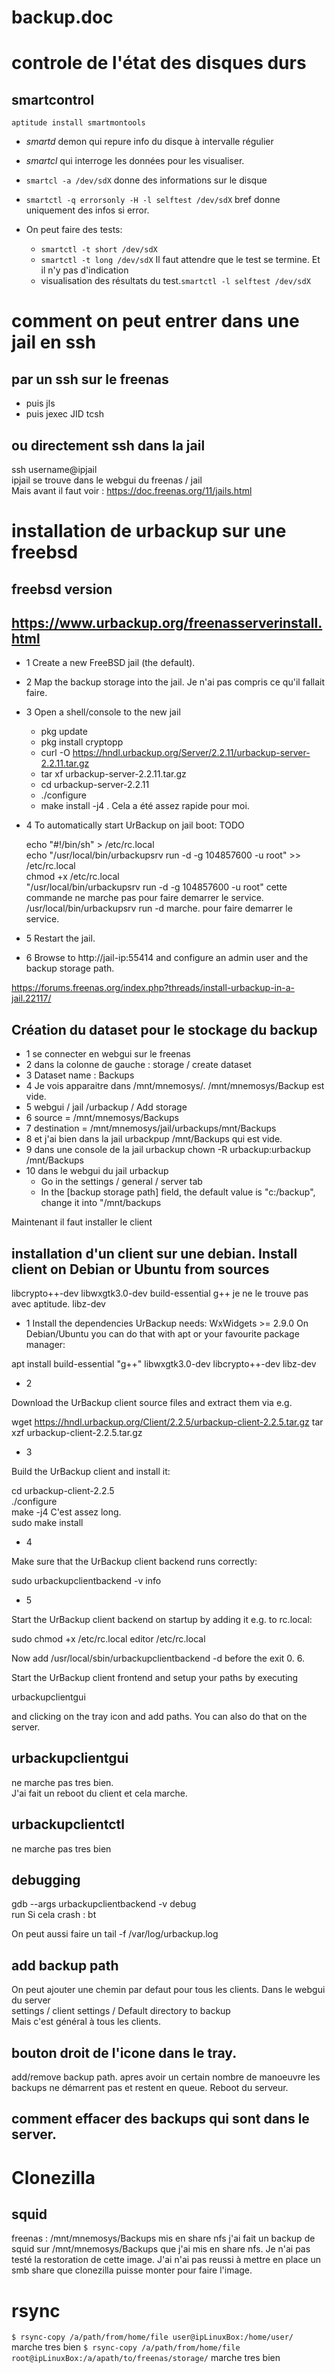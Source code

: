 # backup.doc

# controle de l'état des disques durs

## smartcontrol
`aptitude install smartmontools`  
- *smartd* demon qui repure info du disque à intervalle régulier
- *smartcl* qui interroge les données pour les visualiser.

- `smartcl -a /dev/sdX` donne des informations sur le disque

- `smartctl -q errorsonly -H -l selftest /dev/sdX` bref donne uniquement des infos si error.

- On peut faire des tests:
  - `smartctl -t short /dev/sdX`
  - `smartctl -t long /dev/sdX`
  Il faut attendre que le test se termine. Et il n'y pas d'indication
  - visualisation des résultats du test.`smartctl -l selftest /dev/sdX`
# comment on peut entrer dans une jail  en ssh
## par un ssh sur le freenas
- puis jls
- puis jexec JID tcsh 
## ou directement ssh dans la jail
ssh username@ipjail  
ipjail se trouve dans le webgui du freenas / jail  
Mais avant il faut voir : https://doc.freenas.org/11/jails.html

# installation de urbackup sur une freebsd 
## freebsd version
## https://www.urbackup.org/freenasserverinstall.html
- 1 Create a new FreeBSD jail (the default). 
- 2 Map the backup storage into the jail. Je n'ai pas compris ce qu'il fallait faire.
- 3 Open a shell/console to the new jail
  - pkg update
  - pkg install cryptopp
  - curl -O https://hndl.urbackup.org/Server/2.2.11/urbackup-server-2.2.11.tar.gz
  - tar xf urbackup-server-2.2.11.tar.gz
  - cd urbackup-server-2.2.11
  - ./configure
  - make install -j4 . Cela a été assez rapide pour moi.
- 4 To automatically start UrBackup on jail boot: TODO 

    echo "#!/bin/sh" > /etc/rc.local  
    echo "/usr/local/bin/urbackupsrv run -d -g 104857600 -u root" >> /etc/rc.local  
    chmod +x /etc/rc.local  
 "/usr/local/bin/urbackupsrv run -d -g 104857600 -u root" cette commande ne marche pas pour faire demarrer le service.  
 /usr/local/bin/urbackupsrv run -d marche. pour faire demarrer le service.
 
- 5 Restart the jail.

- 6 Browse to http://jail-ip:55414 and configure an admin user and the backup storage path.


https://forums.freenas.org/index.php?threads/install-urbackup-in-a-jail.22117/

## Création du dataset pour le stockage du backup
- 1 se connecter en webgui sur le freenas
- 2 dans la colonne de gauche : storage / create dataset
- 3 Dataset name : Backups
- 4 Je vois apparaitre dans /mnt/mnemosys/. /mnt/mnemosys/Backup est vide.
- 5 webgui / jail /urbackup / Add storage 
- 6 source = /mnt/mnemosys/Backups
- 7 destination = /mnt/mnemosys/jail/urbackups/mnt/Backups 
- 8 et j'ai bien dans la jail urbackpup /mnt/Backups qui est vide.
- 9 dans une console de la jail urbackup chown -R urbackup:urbackup /mnt/Backups
- 10 dans le webgui du jail urbackup
    - Go in the settings / general / server tab
    - In the [backup storage path] field, the default value is "c:/backup", change it into "/mnt/backups
 
 Maintenant il faut installer le client
 
 ## installation d'un client sur une debian. Install client on Debian or Ubuntu from sources
 
 libcrypto++-dev
 libwxgtk3.0-dev
 build-essential
 g++ je ne le trouve pas avec aptitude.
 libz-dev
 
- 1 Install the dependencies UrBackup needs: WxWidgets >= 2.9.0 On Debian/Ubuntu you can do that with apt or your favourite package manager:

apt install build-essential "g++" libwxgtk3.0-dev libcrypto++-dev libz-dev

- 2

Download the UrBackup client source files and extract them via e.g.

wget https://hndl.urbackup.org/Client/2.2.5/urbackup-client-2.2.5.tar.gz
tar xzf urbackup-client-2.2.5.tar.gz

- 3

Build the UrBackup client and install it:

cd urbackup-client-2.2.5  
./configure  
make -j4 C'est assez long.  
sudo make install  

- 4

Make sure that the UrBackup client backend runs correctly:

sudo urbackupclientbackend -v info

- 5

Start the UrBackup client backend on startup by adding it e.g. to rc.local:

sudo chmod +x /etc/rc.local
editor /etc/rc.local

Now add /usr/local/sbin/urbackupclientbackend -d before the exit 0.
6.

Start the UrBackup client frontend and setup your paths by executing

urbackupclientgui

and clicking on the tray icon and add paths. You can also do that on the server.

## urbackupclientgui 
ne marche pas tres bien.  
J'ai fait un reboot du client et cela marche.

## urbackupclientctl 
ne marche pas tres bien
## debugging 
gdb --args urbackupclientbackend -v debug  
run 
Si cela crash : bt

On peut aussi faire un tail -f /var/log/urbackup.log

## add backup path
On peut ajouter une chemin par defaut pour tous les clients. Dans le webgui du server  
settings / client settings / Default directory to backup   
Mais c'est général à tous les clients.  

## bouton droit de l'icone dans le tray.
add/remove backup path.
apres avoir un certain nombre de manoeuvre les backups ne démarrent pas et restent en queue. Reboot du serveur.

## comment effacer des backups qui sont dans le server.

# Clonezilla
## squid 
freenas :  /mnt/mnemosys/Backups mis en share nfs
j'ai fait un backup de squid sur /mnt/mnemosys/Backups que j'ai mis en share nfs.
Je n'ai pas testé la restoration de cette image. 
J'ai n'ai pas reussi à mettre en place un smb share que clonezilla puisse monter pour faire l'image.

# rsync 
`$ rsync-copy /a/path/from/home/file user@ipLinuxBox:/home/user/` marche tres bien
`$ rsync-copy /a/path/from/home/file root@ipLinuxBox:/a/apath/to/freenas/storage/` marche tres bien

